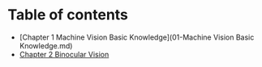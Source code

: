 # Table of contents

* [Chapter 1 Machine Vision Basic Knowledge](01-Machine Vision Basic Knowledge.md)
* [Chapter 2 Binocular Vision](02-BinocularVision.md)

